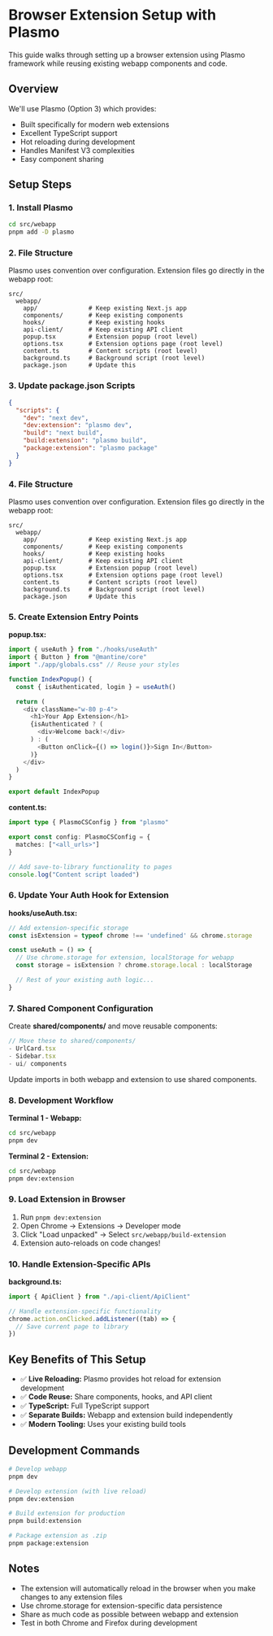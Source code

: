 # Browser Extension Setup with Plasmo

This guide walks through setting up a browser extension using Plasmo framework while reusing existing webapp components and code.

## Overview

We'll use Plasmo (Option 3) which provides:
- Built specifically for modern web extensions
- Excellent TypeScript support
- Hot reloading during development
- Handles Manifest V3 complexities
- Easy component sharing

## Setup Steps

### 1. Install Plasmo

```bash
cd src/webapp
pnpm add -D plasmo
```

### 2. File Structure

Plasmo uses convention over configuration. Extension files go directly in the webapp root:

```
src/
  webapp/
    app/              # Keep existing Next.js app
    components/       # Keep existing components
    hooks/            # Keep existing hooks
    api-client/       # Keep existing API client
    popup.tsx         # Extension popup (root level)
    options.tsx       # Extension options page (root level)
    content.ts        # Content scripts (root level)
    background.ts     # Background script (root level)
    package.json      # Update this
```

### 3. Update package.json Scripts

```json
{
  "scripts": {
    "dev": "next dev",
    "dev:extension": "plasmo dev",
    "build": "next build",
    "build:extension": "plasmo build",
    "package:extension": "plasmo package"
  }
}
```

### 4. File Structure

Plasmo uses convention over configuration. Extension files go directly in the webapp root:

```
src/
  webapp/
    app/              # Keep existing Next.js app
    components/       # Keep existing components
    hooks/            # Keep existing hooks
    api-client/       # Keep existing API client
    popup.tsx         # Extension popup (root level)
    options.tsx       # Extension options page (root level)
    content.ts        # Content scripts (root level)
    background.ts     # Background script (root level)
    package.json      # Update this
```

### 5. Create Extension Entry Points

**popup.tsx:**
```typescript
import { useAuth } from "./hooks/useAuth"
import { Button } from "@mantine/core"
import "./app/globals.css" // Reuse your styles

function IndexPopup() {
  const { isAuthenticated, login } = useAuth()

  return (
    <div className="w-80 p-4">
      <h1>Your App Extension</h1>
      {isAuthenticated ? (
        <div>Welcome back!</div>
      ) : (
        <Button onClick={() => login()}>Sign In</Button>
      )}
    </div>
  )
}

export default IndexPopup
```

**content.ts:**
```typescript
import type { PlasmoCSConfig } from "plasmo"

export const config: PlasmoCSConfig = {
  matches: ["<all_urls>"]
}

// Add save-to-library functionality to pages
console.log("Content script loaded")
```

### 6. Update Your Auth Hook for Extension

**hooks/useAuth.tsx:**
```typescript
// Add extension-specific storage
const isExtension = typeof chrome !== 'undefined' && chrome.storage

const useAuth = () => {
  // Use chrome.storage for extension, localStorage for webapp
  const storage = isExtension ? chrome.storage.local : localStorage

  // Rest of your existing auth logic...
}
```

### 7. Shared Component Configuration

Create **shared/components/** and move reusable components:

```typescript
// Move these to shared/components/
- UrlCard.tsx
- Sidebar.tsx
- ui/ components
```

Update imports in both webapp and extension to use shared components.

### 8. Development Workflow

**Terminal 1 - Webapp:**
```bash
cd src/webapp
pnpm dev
```

**Terminal 2 - Extension:**
```bash
cd src/webapp
pnpm dev:extension
```

### 9. Load Extension in Browser

1. Run `pnpm dev:extension`
2. Open Chrome → Extensions → Developer mode
3. Click "Load unpacked" → Select `src/webapp/build-extension`
4. Extension auto-reloads on code changes!

### 10. Handle Extension-Specific APIs

**background.ts:**
```typescript
import { ApiClient } from "./api-client/ApiClient"

// Handle extension-specific functionality
chrome.action.onClicked.addListener((tab) => {
  // Save current page to library
})
```

## Key Benefits of This Setup

- ✅ **Live Reloading:** Plasmo provides hot reload for extension development
- ✅ **Code Reuse:** Share components, hooks, and API client
- ✅ **TypeScript:** Full TypeScript support
- ✅ **Separate Builds:** Webapp and extension build independently
- ✅ **Modern Tooling:** Uses your existing build tools

## Development Commands

```bash
# Develop webapp
pnpm dev

# Develop extension (with live reload)
pnpm dev:extension

# Build extension for production
pnpm build:extension

# Package extension as .zip
pnpm package:extension
```

## Notes

- The extension will automatically reload in the browser when you make changes to any extension files
- Use chrome.storage for extension-specific data persistence
- Share as much code as possible between webapp and extension
- Test in both Chrome and Firefox during development
